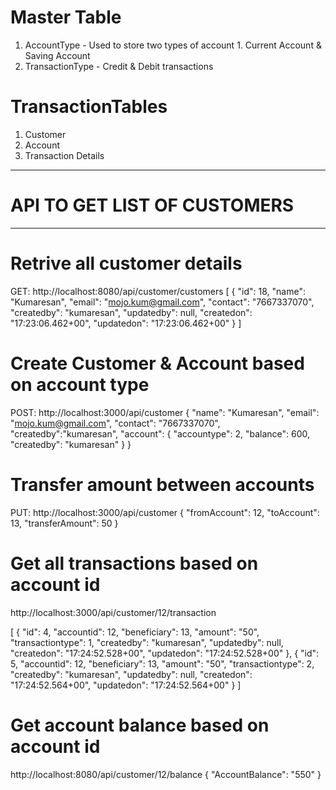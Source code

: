 # Master Table
1. AccountType - Used to store two types of account 1. Current Account & Saving Account
2. TransactionType - Credit & Debit transactions

# TransactionTables
1. Customer
2. Account
3. Transaction Details 


------------------------------
# API TO GET LIST OF CUSTOMERS
-------------------------------

# Retrive all customer details
GET: http://localhost:8080/api/customer/customers
[
    {
        "id": 18,
        "name": "Kumaresan",
        "email": "mojo.kum@gmail.com",
        "contact": "7667337070",
        "createdby": "kumaresan",
        "updatedby": null,
        "createdon": "17:23:06.462+00",
        "updatedon": "17:23:06.462+00"
    }
]

# Create Customer & Account based on account type
POST: http://localhost:3000/api/customer
{
    "name": "Kumaresan",
    "email": "mojo.kum@gmail.com",
    "contact": "7667337070",
    "createdby":"kumaresan",
    "account": {
        "accountype": 2,
        "balance": 600,
        "createdby": "kumaresan"
    }
}
# Transfer amount between accounts
PUT: http://localhost:3000/api/customer
{
    "fromAccount": 12,
    "toAccount": 13,
    "transferAmount": 50
}
  
# Get all transactions based on account id 
http://localhost:3000/api/customer/12/transaction

[
    {
        "id": 4,
        "accountid": 12,
        "beneficiary": 13,
        "amount": "50",
        "transactiontype": 1,
        "createdby": "kumaresan",
        "updatedby": null,
        "createdon": "17:24:52.528+00",
        "updatedon": "17:24:52.528+00"
    },
    {
        "id": 5,
        "accountid": 12,
        "beneficiary": 13,
        "amount": "50",
        "transactiontype": 2,
        "createdby": "kumaresan",
        "updatedby": null,
        "createdon": "17:24:52.564+00",
        "updatedon": "17:24:52.564+00"
    }
]


# Get account balance based on account id 
http://localhost:8080/api/customer/12/balance
{
    "AccountBalance": "550"
}